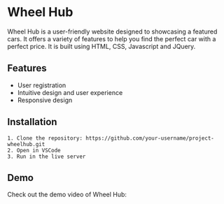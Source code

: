 # Wheel Hub
Wheel Hub is a user-friendly website designed to showcasing a featured cars. It offers a variety of features to help you find the perfect car with a perfect price. It is built using HTML, CSS, Javascript and JQuery.


## Features
- User registration 
- Intuitive design and user experience
- Responsive design

## Installation
```
1. Clone the repository: https://github.com/your-username/project-wheelhub.git
2. Open in VSCode
3. Run in the live server
```

## Demo 
Check out the demo video of Wheel Hub: 

